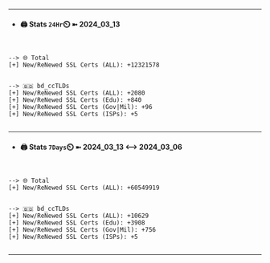 

---
- #### 🖨️ **Stats** `24Hr`⏲️ ➼ 2024_03_13
```console


--> 🌐 Total
[+] New/ReNewed SSL Certs (ALL): +12321578


--> 🇧🇩 bd_ccTLDs
[+] New/ReNewed SSL Certs (ALL): +2080
[+] New/ReNewed SSL Certs (Edu): +840
[+] New/ReNewed SSL Certs (Gov|Mil): +96
[+] New/ReNewed SSL Certs (ISPs): +5


```

---
- #### 🖨️ **Stats** `7Days`⏲️ ➼ 2024_03_13 <--> 2024_03_06
```console


--> 🌐 Total
[+] New/ReNewed SSL Certs (ALL): +60549919


--> 🇧🇩 bd_ccTLDs
[+] New/ReNewed SSL Certs (ALL): +10629
[+] New/ReNewed SSL Certs (Edu): +3908
[+] New/ReNewed SSL Certs (Gov|Mil): +756
[+] New/ReNewed SSL Certs (ISPs): +5


```

---

